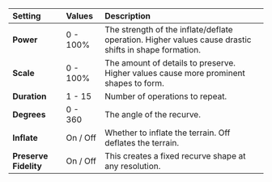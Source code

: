 | Setting               | Values      | Description                                                                                           |
| :-------------------- | :---------- | :---------------------------------------------------------------------------------------------------- |
| **Power**             | 0 - 100% | The strength of the inflate/deflate operation. Higher values cause drastic shifts in shape formation. |
| **Scale**             | 0 - 100% | The amount of details to preserve. Higher values cause more prominent shapes to form.                 |
| **Duration**          | 1 - 15      | Number of operations to repeat.                                                                       |
| **Degrees**           | 0 - 360     | The angle of the recurve.                                                                             |
| **Inflate**           | On / Off    | Whether to inflate the terrain. Off deflates the terrain.                                             |
| **Preserve Fidelity** | On / Off    | This creates a fixed recurve shape at any resolution.                                                 |


